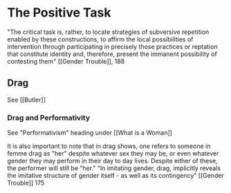 
# The Positive Task 
"The critical task is, rather, to locate strategies of subversive repetition enabled by these constructions, to affirm the local possibilities of intervention through participating in precisely those practices or reptation that constitute identity and, therefore, present the immanent possibility of contesting them" [[Gender Trouble]], 188

## Drag
See [[Butler]]

### Drag and Performativity
See "Performativism" heading under [[What is a Woman]]

It is also important to note that in drag shows, one refers to someone in femme drag as "her" despite whatever sex they may be, or even whatever gender they may perform in their day to day lives. Despite either of these, the performer will still be "her."
	"In imitating gender, drag, implicitly reveals the imitative structure of gender itself - as well as its contingency" [[Gender Trouble]] 175